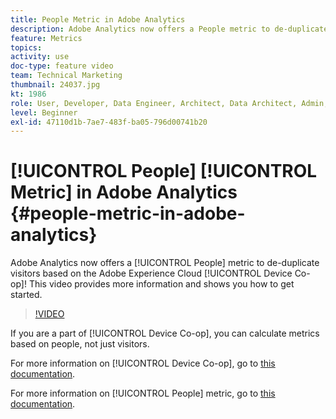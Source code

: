 ```yaml
---
title: People Metric in Adobe Analytics
description: Adobe Analytics now offers a People metric to de-duplicate visitors based on the Adobe Experience Cloud Device Co-op! This video provides more information and shows you how to get started.
feature: Metrics
topics: 
activity: use
doc-type: feature video
team: Technical Marketing
thumbnail: 24037.jpg
kt: 1986
role: User, Developer, Data Engineer, Architect, Data Architect, Admin, Leader
level: Beginner
exl-id: 47110d1b-7ae7-483f-ba05-796d00741b20
---
```

# [!UICONTROL People] [!UICONTROL Metric] in Adobe Analytics {#people-metric-in-adobe-analytics}

Adobe Analytics now offers a [!UICONTROL People] metric to de-duplicate visitors based on the Adobe Experience Cloud [!UICONTROL Device Co-op]! This video provides more information and shows you how to get started.

>[!VIDEO](https://video.tv.adobe.com/v/24037/?quality=12)

If you are a part of [!UICONTROL Device Co-op], you can calculate metrics based on people, not just visitors.

For more information on [!UICONTROL Device Co-op], go to [this documentation](https://marketing.adobe.com/resources/help/en_US/mcdc/).

For more information on [!UICONTROL People] metric, go to [this documentation](https://marketing.adobe.com/resources/help/en_US/mcdc/mcdc-people.html).
